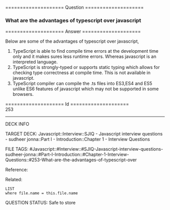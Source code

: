 ==================== Question ====================  

### What are the advantages of typescript over javascript  

==================== Answer ====================  

Below are some of the advantages of typescript over javascript,

1. TypeScript is able to find compile time errors at the development time only
   and it makes sures less runtime errors. Whereas javascript is an interpreted
   language.
2. TypeScript is strongly-typed or supports static typing which allows for
   checking type correctness at compile time. This is not available in
   javascript.
3. TypeScript compiler can compile the .ts files into ES3,ES4 and ES5 unlike ES6
   features of javascript which may not be supported in some browsers.

==================== Id ====================  
253
<!--ID: 1707879867047-->

---

DECK INFO

TARGET DECK: Javascript::Interview::SJIQ - Javascript interview questions - sudheer jonna::Part I - Introduction::Chapter 1 - Interview Questions

FILE TAGS: #Javascript::#Interview::#SJIQ-Javascript-interview-questions-sudheer-jonna::#Part-I-Introduction::#Chapter-1-Interview-Questions::#253-What-are-the-advantages-of-typescript-over

Reference:

Related:

```dataview
LIST
where file.name = this.file.name
```
QUESTION STATUS: Safe to store
